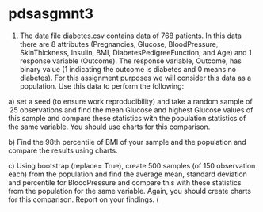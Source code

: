 # pdsasgmnt3
1) The data file diabetes.csv contains data of 768 patients. In this data there are 8 attributes (Pregnancies, Glucose, BloodPressure, SkinThickness, Insulin, BMI, DiabetesPedigreeFunction, and Age) and 1 response variable (Outcome). The response variable, Outcome, has binary value (1 indicating the outcome is diabetes and 0 means no diabetes). For this assignment purposes we will consider this data as a population.  Use this data to perform the following:

a)  set a seed (to ensure work reproducibility) and take a random sample of  25 observations and find the mean Glucose and highest Glucose values of this sample and compare these statistics with the population statistics of the same variable. You should use charts for this comparison.

b) Find the 98th percentile of BMI of your sample and the population and compare the results using charts.

c) Using bootstrap (replace= True), create 500 samples (of 150 observation each) from the population and find the average mean, standard deviation and percentile for BloodPressure and compare this with these statistics from the population for the same variable. Again, you should create charts for this comparison. Report on your findings.  (
